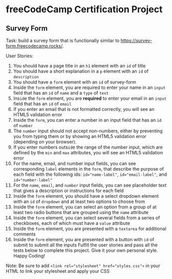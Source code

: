 # freeCodeCamp Certification Project

## Survey Form

Task: build a survey form that is functionally similar to https://survey-form.freecodecamp.rocks/.

User Stories:

1. You should have a page title in an `h1` element with an `id` of title
2. You should have a short explanation in a `p` element with an `id` of `description`
3. You should have a `form` element with an `id` of survey-form
4. Inside the `form` element, you are required to enter your name in an `input` field that has an `id` of `name` and a `type` of `text`
5. Ins`id`e the `form` element, you are **required** to enter your email in an `input` field that has an `id` of `email`
6. If you enter an email that is not formatted correctly, you will see an HTML5 validation error
7. Inside the `form`, you can enter a number in an input field that has an `id` of `number`
8. The `number` input should not accept non-numbers, either by preventing you from typing them or by showing an HTML5 validation error (depending on your browser).
9. If you enter numbers outs`id`e the range of the number input, which are defined by the `min` and `max` attributes, you will see an HTML5 validation error
10. For the name, email, and number input fields, you can see corresponding `label` elements in the `form`, that describe the purpose of each field with the following ids: `id="name-label"`, `id="email-label"`, and `id="number-label"`
11. For the `name`, `email`, and `number` input fields, you can see placeholder text that gives a description or instructions for each field
12. Inside the `form` element, you should have a select dropdown element with an `id` of `dropdown` and at least two options to choose from
13. Inside the `form` element, you can select an option from a group of at least two radio buttons that are grouped using the `name` attribute
14. Inside the `form` element, you can select several fields from a series of checkboxes, each of which must have a `value` attribute
15. Inside the `form` element, you are presented with a `textarea` for additional comments
16. Inside the `form` element, you are presented with a button with `id` of submit to submit all the inputs
    Fulfill the user stories and pass all the tests below to complete this project. Give it your own personal style. Happy Coding!

Note: Be sure to add `<link rel="stylesheet" href="styles.css">` in your HTML to link your stylesheet and apply your CSS
